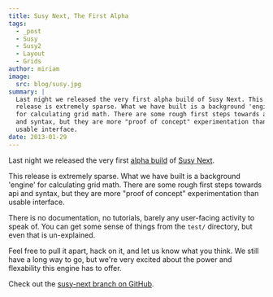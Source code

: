 ```yaml
---
title: Susy Next, The First Alpha
tags:
  - _post
  - Susy
  - Susy2
  - Layout
  - Grids
author: miriam
image:
  src: blog/susy.jpg
summary: |
  Last night we released the very first alpha build of Susy Next. This
  release is extremely sparse. What we have built is a background 'engine'
  for calculating grid math. There are some rough first steps towards api
  and syntax, but they are more "proof of concept" experimentation than
  usable interface.
date: 2013-01-29
---
```


Last night we released the very first [alpha build] of [Susy Next].

This release is extremely sparse. What we have built is a background
'engine' for calculating grid math. There are some rough first steps
towards api and syntax, but they are more "proof of concept"
experimentation than usable interface.

There is no documentation, no tutorials, barely any user-facing activity
to speak of. You can get some sense of things from the `test/`
directory, but even that is un-explained.

Feel free to pull it apart, hack on it, and let us know what you think.
We still have a long way to go, but we're very excited about the power
and flexability this engine has to offer.

Check out the [susy-next branch on GitHub].

[alpha build]: http://rubygems.org/gems/susy/versions/2.0.0.alpha.1
[susy next]: /2013/01/01/susy-next/
[susy-next branch on github]: https://github.com/oddbird/susy/tree/susy-next
